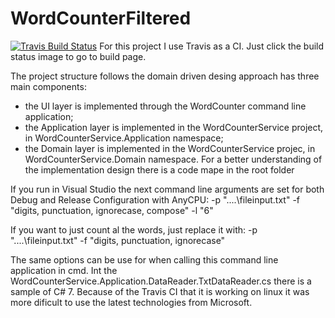 # WordCounterFiltered

[![Travis Build Status](https://travis-ci.org/danielbrezoi/WordCounterFiltered.svg?branch=master)](https://travis-ci.org/danielbrezoi/WordCounterFiltered)
For this project I use Travis as a CI. Just click the build status image to go to build page.

The project structure follows the domain driven desing approach has three main components:
- the UI layer is implemented through the WordCounter command line application;
- the Application layer is implemented in the WordCounterService project, in WordCounterService.Application namespace;
- the Domain layer is implemented in the WordCounterService projec, in WordCounterService.Domain namespace. 
For a better understanding of the implementation design there is a code mape in the root folder 

If you run in Visual Studio the next command line arguments are set for both Debug and Release Configuration with AnyCPU:
-p "..\..\fileinput.txt" -f "digits, punctuation, ignorecase, compose" -l "6"

If you want to just count al the words, just replace it with:
-p "..\..\fileinput.txt" -f "digits, punctuation, ignorecase"

The same options can be use for when calling this command line application in cmd.
Int the WordCounterService.Application.DataReader.TxtDataReader.cs there is a sample of C# 7. Because of the Travis CI that it is working on linux it was more dificult to use the latest technologies from Microsoft. 
